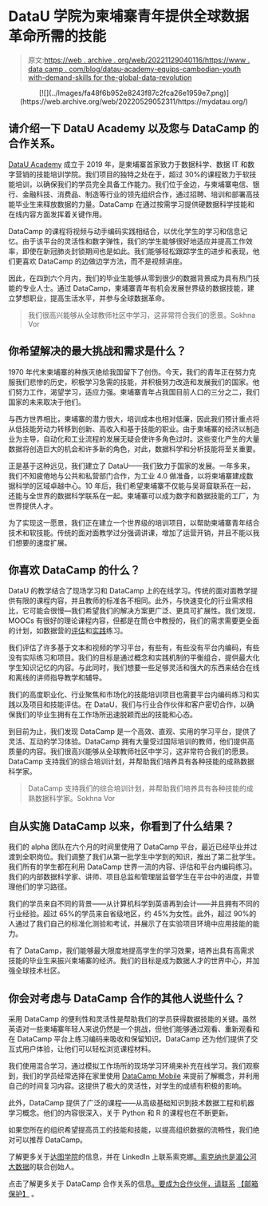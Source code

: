 # DataU 学院为柬埔寨青年提供全球数据革命所需的技能

> 原文:[https://web . archive . org/web/20221129040116/https://www . data camp . com/blog/datau-academy-equips-cambodian-youth with-demand-skills for the-global-data-revolution](https://web.archive.org/web/20221129040116/https://www.datacamp.com/blog/datau-academy-equips-cambodian-youth-with-in-demand-skills-for-the-global-data-revolution)

<center>[![](../Images/fa48f6b952e8243f87c2fca26e1959e7.png)](https://web.archive.org/web/20220529052311/https://mydatau.org/)</center>

## 请介绍一下 DataU Academy 以及您与 DataCamp 的合作关系。

[DataU Academy](https://web.archive.org/web/20220529052311/https://mydatau.org/) 成立于 2019 年，是柬埔寨首家致力于数据科学、数据 IT 和数字营销的技能培训学院。我们项目的独特之处在于，超过 30%的课程致力于软技能培训，以确保我们的学员完全具备工作能力。我们位于金边，与柬埔寨电信、银行、金融科技、消费品、制造等行业的领先组织合作，通过招聘、培训和部署高技能毕业生来释放数据的力量。DataCamp 在通过按需学习提供硬数据科学技能和在线内容方面发挥着关键作用。

DataCamp 的课程将视频与动手编码实践相结合，以优化学生的学习和信息记忆。由于该平台的灵活性和数字弹性，我们的学生能够很好地适应并提高工作效率，即使在新冠肺炎封锁期间也是如此。我们能够轻松跟踪学生的进步和表现，他们更喜欢 DataCamp 的边做边学方法，而不是视频讲座。

因此，在四到六个月内，我们的毕业生能够从零到很少的数据背景成为具有热门技能的专业人士。通过 DataCamp，柬埔寨青年有机会发展世界级的数据技能，建立梦想职业，提高生活水平，并参与全球数据革命。

> 我们很高兴能够从全球教师社区中学习，这非常符合我们的愿景。Sokhna Vor

## 你希望解决的最大挑战和需求是什么？

1970 年代末柬埔寨的种族灭绝给我国留下了创伤。今天，我们的青年正在努力克服我们悲惨的历史，积极学习急需的技能，并积极努力改造和发展我们的国家。他们努力工作，渴望学习，适应力强。柬埔寨青年占我国目前人口的三分之二，我们国家的未来取决于他们。

与西方世界相比，柬埔寨的潜力很大，培训成本也相对低廉，因此我们预计重点将从低技能劳动力转移到创新、高收入和基于技能的职业。由于柬埔寨的经济以制造业为主导，自动化和工业流程的发展无疑会使许多角色过时。这些变化产生的大量数据将创造巨大的机会和许多新的角色，对此，数据科学和分析技能将至关重要。

正是基于这种远见，我们建立了 DataU——我们致力于国家的发展。一年多来，我们不知疲倦地与公共和私营部门合作，为工业 4.0 做准备，以将柬埔寨建成数据科学的区域卓越中心。10 年后，我们希望柬埔寨不仅能与吴哥窟联系在一起，还能与全世界的数据科学联系在一起。柬埔寨可以成为数字和数据技能的工厂，为世界提供人才。

为了实现这一愿景，我们正在建立一个世界级的培训项目，以帮助柬埔寨青年结合技术和软技能。传统的面对面教学过分强调讲课，增加了运营开销，并且不能以我们想要的速度扩展。

## 你喜欢 DataCamp 的什么？

DataU 的教学结合了现场学习和 DataCamp 上的在线学习。传统的面对面教学提供有限的课程内容，并且教师的标准各不相同。此外，与快速变化的行业需求相比，它可能会很慢—我们希望我们的解决方案更广泛、更具可扩展性。我们发现，MOOCs 有很好的理论课程内容，但都是在筒仓中教授的，我们的需求需要更全面的计划，如数据营的[评估](https://web.archive.org/web/20220529052311/http://datacamp.com/signal)和[实践](https://web.archive.org/web/20220529052311/http://datacamp.com/practice)练习。

我们评估了许多基于文本和视频的学习平台，有些有，有些没有平台内编码，有些没有实际练习和项目。我们的目标是通过概念和实践机制的平衡组合，提供最大化学生知识记忆的内容。与此同时，我们想要一些足够灵活和强大的东西来结合在线和离线的讲师指导教学和辅导。

我们的高度职业化、行业聚焦和市场化的技能培训项目也需要平台内编码练习和实践以及项目和技能评估。在 DataU，我们与行业合作伙伴和客户密切合作，以确保我们的毕业生拥有在工作场所迅速脱颖而出的技能和心态。

到目前为止，我们发现 DataCamp 是一个高效、直观、实用的学习平台，提供了灵活、互动的学习体验。DataCamp 拥有大量受过国际培训的教师，他们提供高质量的内容。我们很高兴能够从全球教师社区中学习，这非常符合我们的愿景。DataCamp 支持我们的综合培训计划，并帮助我们培养具有各种技能的成熟数据科学家。

> DataCamp 支持我们的综合培训计划，并帮助我们培养具有各种技能的成熟数据科学家。Sokhna Vor

## 自从实施 DataCamp 以来，你看到了什么结果？

我们的 alpha 团队在六个月的时间里使用了 DataCamp 平台，最近已经毕业并过渡到全职岗位。我们调整了我们从第一批学生中学到的知识，推出了第二批学生。我们所有的学生都在利用 DataCamp 世界一流的内容、评估和平台内编码练习。我们的内部数据科学家、讲师、项目总监和管理层监督学生在平台中的进度，并管理他们的学习路径。

我们的学员来自不同的背景——从计算机科学到英语再到会计——并且拥有不同的行业经验。超过 65%的学员来自省级地区，约 45%为女性。此外，超过 90%的人通过了我们自己的标准化测验和考试，并展示了在实验项目环境中应用技能的能力。

有了 DataCamp，我们能够最大限度地提高学生的学习效果，培养出具有高需求技能的毕业生来振兴柬埔寨的经济。我们的目标是成为数据人才的世界中心，并加强全球技术社区。

## 你会对考虑与 DataCamp 合作的其他人说些什么？

采用 DataCamp 的便利性和灵活性是帮助我们的学员获得数据技能的关键。虽然英语对一些柬埔寨年轻人来说仍然是一个挑战，但他们能够通过观看、重新观看和在 DataCamp 平台上练习编码来吸收和保留知识。DataCamp 还为他们提供了交互式用户体验，让他们可以轻松浏览课程材料。

我们使用混合学习，通过模拟工作场所的现场学习环境来补充在线学习。我们观察到，我们的学员经常选择在家里使用 [DataCamp Mobile](https://web.archive.org/web/20220529052311/http://datacamp.com/mobile) 来提前了解概念，并利用自己的时间复习内容。这提供了极大的灵活性，对学生的成绩有积极的影响。

此外，DataCamp 提供了广泛的课程——从高级基础知识到技术数据工程和机器学习概念。他们的内容很深入，关于 Python 和 R 的课程也在不断更新。

如果您所在的组织希望提高员工的技能和技能，以提高组织数据的流畅性，我们绝对可以推荐 DataCamp。

了解更多关于[达图学院](https://web.archive.org/web/20220529052311/https://mydatau.org/)的信息，并在 LinkedIn 上联系索克娜[。索克纳也是](https://web.archive.org/web/20220529052311/https://www.linkedin.com/in/sokhnavor/)[湄公河大数据](https://web.archive.org/web/20220529052311/https://mekongbigdata.com/)的联合创始人。

点击了解更多关于 DataCamp 合作关系的信息[。要成为合作伙伴，请联系](https://web.archive.org/web/20220529052311/https://www.datacamp.com/community/blog/free-datacamp-subscriptions) [【邮箱保护】](/web/20220529052311/https://www.datacamp.com/cdn-cgi/l/email-protection#84e3edf2e1e5f3e5fdc4e0e5f0e5e7e5e9f4aae7ebe9) 。
